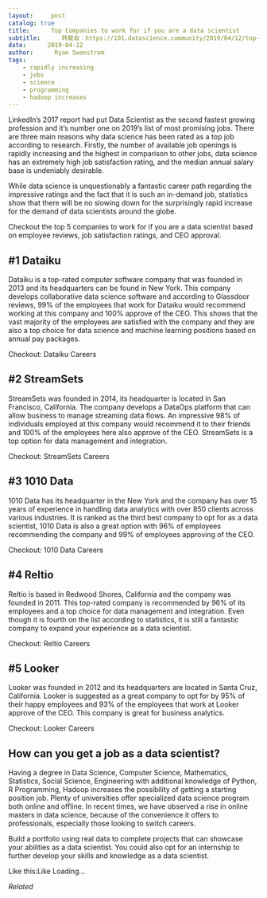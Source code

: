 ```yaml
---
layout:     post
catalog: true
title:      Top Companies to work for if you are a data scientist
subtitle:      转载自：https://101.datascience.community/2019/04/12/top-companies-to-work-for-if-you-are-a-data-scientist/
date:      2019-04-12
author:      Ryan Swanstrom
tags:
    - rapidly increasing
    - jobs
    - science
    - programming
    - hadoop increases
---
```


LinkedIn’s 2017 report had put Data Scientist as the second fastest growing profession and it’s number one on 2019’s list of most promising jobs. There are three main reasons why data science has been rated as a top job according to research. Firstly, the number of available job openings is rapidly increasing and the highest in comparison to other jobs, data science has an extremely high job satisfaction rating, and the median annual salary base is undeniably desirable. 

While data science is unquestionably a fantastic career path regarding the impressive ratings and the fact that it is such an in-demand job, statistics show that there will be no slowing down for the surprisingly rapid increase for the demand of data scientists around the globe. 

Checkout the top 5 companies to work for if you are a data scientist based on employee reviews, job satisfaction ratings, and CEO approval. 

## #1 Dataiku

Dataiku is a top-rated computer software company that was founded in 2013 and its headquarters can be found in New York. This company develops collaborative data science software and according to Glassdoor reviews, 99% of the employees that work for Dataiku would recommend working at this company and 100% approve of the CEO. This shows that the vast majority of the employees are satisfied with the company and they are also a top choice for data science and machine learning positions based on annual pay packages.

Checkout: Dataiku Careers

## #2 StreamSets

StreamSets was founded in 2014, its headquarter is located in San Francisco, California. The company develops a DataOps platform that can allow business to manage streaming data flows. An impressive 98% of individuals employed at this company would recommend it to their friends and 100% of the employees here also approve of the CEO. StreamSets is a top option for data management and integration.

Checkout: StreamSets Careers

## #3 1010 Data

1010 Data has its headquarter in the New York and the company has over 15 years of experience in handling data analytics with over 850 clients across various industries. It is ranked as the third best company to opt for as a data scientist, 1010 Data is also a great option with 96% of employees recommending the company and 99% of employees approving of the CEO. 

Checkout: 1010 Data Careers

## #4 Reltio

Reltio is based in Redwood Shores, California and the company was founded in 2011. This top-rated company is recommended by 96% of its employees and a top choice for data management and integration. Even though it is fourth on the list according to statistics, it is still a fantastic company to expand your experience as a data scientist. 

Checkout: Reltio Careers

## #5 Looker

Looker was founded in 2012 and its headquarters are located in Santa Cruz, California. Looker is suggested as a great company to opt for by 95% of their happy employees and 93% of the employees that work at Looker approve of the CEO. This company is great for business analytics.

Checkout: Looker Careers

## How can you get a job as a data scientist?

Having a degree in Data Science, Computer Science, Mathematics, Statistics, Social Science, Engineering with additional knowledge of Python, R Programming, Hadoop increases the possibility of getting a starting position job. Plenty of universities offer specialized data science program both online and offline. In recent times, we have observed a rise in online masters in data science, because of the convenience it offers to professionals, especially those looking to switch careers.

Build a portfolio using real data to complete projects that can showcase your abilities as a data scientist. You could also opt for an internship to further develop your skills and knowledge as a data scientist.


Like this:Like Loading...


*Related*

